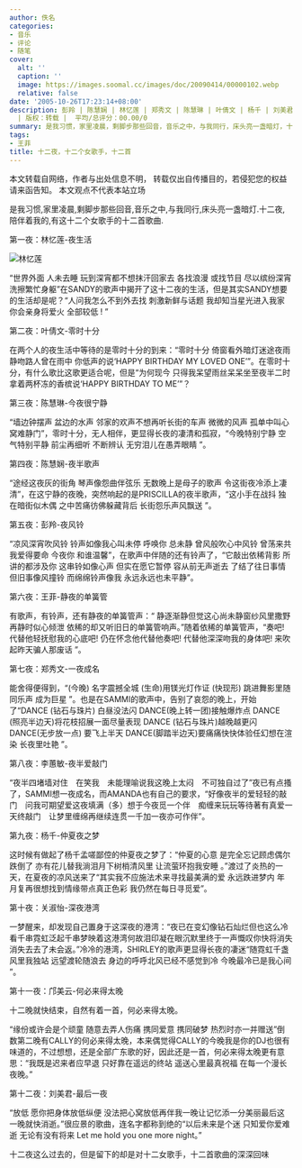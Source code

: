 ```yaml
---
author: 佚名
categories:
- 音乐
- 评论
- 随笔
cover:
  alt: ''
  caption: ''
  image: https://images.soomal.cc/images/doc/20090414/00000102.webp
  relative: false
date: '2005-10-26T17:23:14+08:00'
description: 彭羚 | 陈慧娴 | 林忆莲 | 郑秀文 | 陈慧琳 | 叶倩文 | 杨千 | 刘美君 | 邝美云 | 李蕙敏 | 关淑怡 | 源自：未明
  | 版权：转载 |  平均/总评分：00.00/0
summary: 是我习惯，家里凌晨，剩脚步那些回音，音乐之中，与我同行，床头亮一盏暗灯，十二夜,陪伴着我的，有这十二个女歌手的十二首歌曲，十二夜这么过去的，但是留下的却是对十二女歌手，十二首歌曲的深深回味
tags:
- 王菲
title: 十二夜，十二个女歌手，十二首
---
```


本文转载自网络，作者与出处信息不明， 
转载仅出自传播目的，若侵犯您的权益请来函告知。
本文观点不代表本站立场

是我习惯,家里凌晨,剩脚步那些回音,音乐之中,与我同行,床头亮一盏暗灯.十二夜,陪伴着我的,有这十二个女歌手的十二首歌曲.

第一夜：林忆莲-夜生活

![林忆莲](https://images.soomal.cc/images/doc/20090414/00000102.webp)



“世界外面 人未去睡 玩到深宵都不想抹汗回家去 各找浪漫 或找节目 尽以缤纷深宵 洗擦繁忙身躯”在SANDY的歌声中揭开了这十二夜的生活，但是其实SANDY想要的生活却是呢？“人问我怎么不到外去找 刺激新鲜与话题 我却知当星光进入我家 你会亲身将爱火 全部较低 ! ”

第二夜：叶倩文-零时十分

在两个人的夜生活中等待的是零时十分的到来：“零时十分 倚窗看外暗灯迷途夜雨静吻路人曾在雨中 你低声的说‘HAPPY BIRTHDAY MY LOVED ONE’”。在零时十分，有什么歌比这歌更适合呢，但是“为何现今 只得我呆望雨丝呆呆坐至夜半二时拿着两杯冻的香槟说‘HAPPY BIRTHDAY TO ME’”？

第三夜：陈慧琳-今夜很宁静

“墙边钟摆声 盆边的水声 邻家的欢声不想再听长街的车声 微微的风声 孤单中叫心窝难静门”，零时十分，无人相伴，更显得长夜的凄清和孤寂，“今晚特别宁静 空气特别平静 前尘再细听 不断辨认 无穷泪儿在愚弄眼睛 ”。

第四夜：陈慧娴-夜半歌声

“途经这夜灰的街角 琴声像怨曲伴弦乐 无数晚上是母子的歌声 令这街夜冷添上凄清”，在这宁静的夜晚，突然响起的是PRISCILLA的夜半歌声，“这小手在战抖 独在暗街似木偶 之中苦痛彷佛躲藏背后 长街怨乐声风飘送 ”。

第五夜：彭羚-夜风铃

“凉风深宵吹风铃 铃声如像我心叫未停 呼唤你 总未静 曾风般吹心中风铃 曾荡来共我爱得要命 今夜你 和谁温馨”，在歌声中伴随的还有铃声了，“它敲出依稀背影 所讲的都涉及你 这串铃如像心声 但实在愿它暂停 容从前无声逝去 了结了往日事情 但旧事像风撞铃 而绵绵铃声像我 永远永远也未平静”。

第六夜：王菲-静夜的单簧管

有歌声，有铃声，还有静夜的单簧管声：“ 静逐渐静但觉这心尚未静窗纱风里撒野再静时似心倾泄 依稀的却又听旧日的单簧管响声。”随着依稀的单簧管声，“奏吧! 代替他轻抚慰我的心底吧! 仍在怀念他代替他奏吧! 代替他深深吻我的身体吧! 来吹起昨天骗人那废话 ”。

第七夜：郑秀文-一夜成名

能舍得便得到，“(今晚) 名字震撼全城 (生命)用镁光灯作证 (快现形) 跳进舞影里随同乐声 成为巨星 ”。也是在SAMMI的歌声中，告别了哀怨的晚上，开始了“DANCE (钻石与珠片) 白昼没法闪 DANCE(晚上转一团)接触爆炸点 DANCE (照亮半边天)将花枝招展一面尽量表现 DANCE (钻石与珠片)越晚越更闪 DANCE(无步放一点) 要飞上半天 DANCE(脚踏半边天)要痛痛快快体验任幻想在渲染 长夜里吐艳 ”。

第八夜：李蕙敏-夜半爱敲门

“夜半四堵墙对住　在笑我　未能理喻说我这晚上太闷　不可独自过了”夜已有点搔了，SAMMI想一夜成名，而AMANDA也有自己的要求，“好像夜半的爱轻轻的敲门　问我可期望爱这夜填满（多）想于今夜觅一个伴　痴缠来玩玩等待著有真爱一天终敲门　让梦里缠绵再继续连贯一千加一夜亦可作伴”。

第九夜：杨千-仲夏夜之梦

这时候有做起了杨千孟嗟鄙倥的仲夏夜之梦了：“仲夏的心意 是完全忘记顾虑偶尔跌倒了 亦有花儿替我淌泪月下树梢清风里 让流萤环抱我安睡 。”渡过了炎热的一天，在夏夜的凉风送来了“其实我不应施法术来寻找最美满的爱 永远跌进梦内 年月复再很想找到情缘带点真正色彩 我仍然在每日寻觅爱”。

第十夜：关淑怡-深夜港湾

一梦醒来，却发现自己置身于这深夜的港湾：“夜已在变幻像钻石灿烂但也这么冷看千串霓虹泛起千串梦映着这港湾何故泪印凝在眼沉默里终于一声慨叹你快将消失 消失去去了未会返。”冷冷的港湾，SHIRLEY的歌声更显得长夜的凄迷“随霓虹千盏风里我独站 远望渡轮随浪去 身边的呼呼北风已经不感觉到冷 今晚最冷已是我心间 ”。

第十一夜：邝美云-何必来得太晚

十二晚就快结束，自然有着一首，何必来得太晚。

“缘份或许会是个顽童 随意去弄人伤痛 携同爱意 携同破梦 热烈时亦一并赠送”倒数第二晚有CALLY的何必来得太晚，本来偶觉得CALLY的今晚我是你的DJ也很有味道的，不过想想，还是全部广东歌的好，因此还是一首，何必来得太晚更有意思：“我既是迟来者应早退 只好靠在遥远的终站 遥送心里最真祝福 在每一个漫长夜晚。”

第十二夜：刘美君-最后一夜

“放低 愿你把身体放低纵便 没法把心窝放低再伴我一晚让记忆添一分美丽最后这一晚就快消逝。”很应景的歌曲，连名字都称到绝的“以后未来是个迷 只知爱你爱难逝 无论有没有将来 Let me hold you one more night。”

十二夜这么过去的，但是留下的却是对十二女歌手，十二首歌曲的深深回味